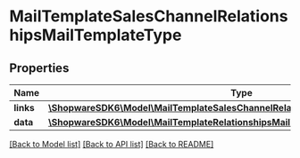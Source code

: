 # MailTemplateSalesChannelRelationshipsMailTemplateType

## Properties
Name | Type | Description | Notes
------------ | ------------- | ------------- | -------------
**links** | [**\ShopwareSDK6\Model\MailTemplateSalesChannelRelationshipsMailTemplateTypeLinks**](MailTemplateSalesChannelRelationshipsMailTemplateTypeLinks.md) |  | [optional] 
**data** | [**\ShopwareSDK6\Model\MailTemplateRelationshipsMailTemplateTypeData**](MailTemplateRelationshipsMailTemplateTypeData.md) |  | [optional] 

[[Back to Model list]](../../README.md#documentation-for-models) [[Back to API list]](../../README.md#documentation-for-api-endpoints) [[Back to README]](../../README.md)

